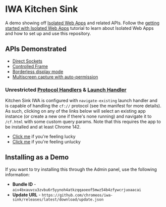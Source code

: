 # IWA Kitchen Sink

A demo showing off [Isolated Web Apps](https://github.com/WICG/isolated-web-apps/) and related APIs. Follow the [getting started with Isolated Web Apps](https://chromeos.dev/en/tutorials/getting-started-with-isolated-web-apps) tutorial to learn about Isolated Web Apps and how to set up and use this repository.

## APIs Demonstrated

- [Direct Sockets](https://github.com/WICG/direct-sockets)
- [Controlled Frame](https://github.com/WICG/controlled-frame)
- [Borderless display mode](https://github.com/WICG/manifest-incubations/blob/gh-pages/borderless-explainer.md)
- [Multiscreen capture with auto-permission](https://github.com/screen-share/capture-all-screens)

### Unrestricted [Protocol Handlers](https://developer.mozilla.org/en-US/docs/Web/Progressive_web_apps/Manifest/Reference/protocol_handlers) & [Launch Handler](https://developer.mozilla.org/en-US/docs/Web/API/Launch_Handler_API)

Kitchen Sink IWA is configured with `navigate-existing` launch handler
and is capable of handling the `cf://` protocol (see the manifest for more
details). As such, clicking on any of the links below will select an existing
app instance (or create a new one if there's none running) and navigate it to
`/cf.html` with some custom query params. Note that this requires the app to be
installed and at least Chrome 142.
  - [Click me](cf://?text=Lucky&color=peachpuff) if you're feeling lucky
  - [Click me](cf://?text=Unlucky&color=slategrey) if you're feeling unlucky

## Installing as a Demo

If you want to try installing this through the Admin panel, use the following information:

- **Bundle ID** - `aiv4bxauvcu3zvbu6r5yynoh4atkzqqaoeof5mwz54b4zfywcrjuoaacai`
- **Update URL** - `https://github.com/chromeos/iwa-sink/releases/latest/download/update.json`

